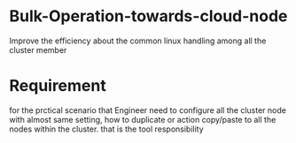 Bulk-Operation-towards-cloud-node
=================================
Improve the efficiency about the common linux handling among all the cluster member

Requirement
====
for the prctical scenario that Engineer need to configure all the cluster node with almost same setting, how to duplicate or action copy/paste to all the nodes within the cluster. that is the tool responsibility
